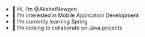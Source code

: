 - 👋 Hi, I’m @AkshatNewgen
- 👀 I’m interested in Mobile Application Development
- 🌱 I’m currently learning Spring
- 💞️ I’m looking to collaborate on Java projects
